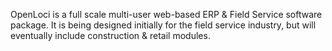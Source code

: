 OpenLoci is a full scale multi-user web-based ERP & Field Service software package. It is being designed initially for the field service industry, but will eventually include construction & retail modules.